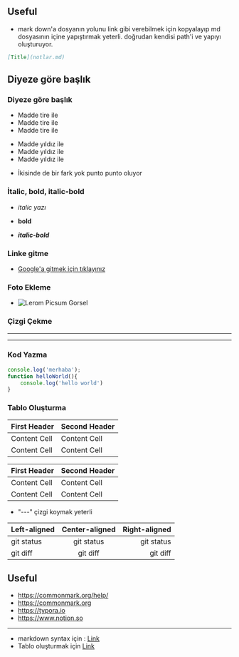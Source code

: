 ## Useful
- mark down'a dosyanın yolunu link gibi verebilmek için kopyalayıp md dosyasının içine yapıştırmak yeterli. doğrudan kendisi path'i ve yapıyı oluşturuyor.
```md
[Title](notlar.md)
```

## Diyeze göre başlık
### Diyeze göre başlık

- Madde tire ile
- Madde tire ile
- Madde tire ile

* Madde yıldız ile
* Madde yıldız ile
* Madde yıldız ile

- İkisinde de bir fark yok punto punto oluyor

### İtalic, bold, italic-bold
- *italic yazı*

- **bold**

- ***italic-bold***

### Linke gitme

- [Google'a gitmek için tıklayınız](https://google.com)

### Foto Ekleme

- ![Lerom Picsum Gorsel](https://picsum.photos/id/237/200/300)


### Çizgi Çekme
***
--- 

### Kod Yazma
```javascript
console.log('merhaba');
function helloWorld(){
    console.log('hello world')
}
```

### Tablo Oluşturma
| First Header  | Second Header |
| ------------- | ------------- |
| Content Cell  | Content Cell  |
| Content Cell  | Content Cell  |

| First Header  | Second Header |
| --- | --- |
| Content Cell  | Content Cell  |
| Content Cell  | Content Cell  |

- "---" çizgi koymak yeterli

| Left-aligned | Center-aligned | Right-aligned |
| :---         |     :---:      |          ---: |
| git status   | git status     | git status    |
| git diff     | git diff       | git diff      |

## Useful
- https://commonmark.org/help/
- https://commonmark.org
- https://typora.io
- https://www.notion.so

***
- markdown syntax için : [Link](https://docs.github.com/en/get-started/writing-on-github/getting-started-with-writing-and-formatting-on-github/basic-writing-and-formatting-syntax)
- Tablo oluşturmak için [Link](https://docs.github.com/en/get-started/writing-on-github/working-with-advanced-formatting/organizing-information-with-tables)

